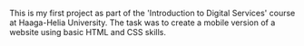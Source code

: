 This is my first project as part of the 'Introduction to Digital Services' course at Haaga-Helia University. The task was to create a mobile version of a website using basic HTML and CSS skills.
